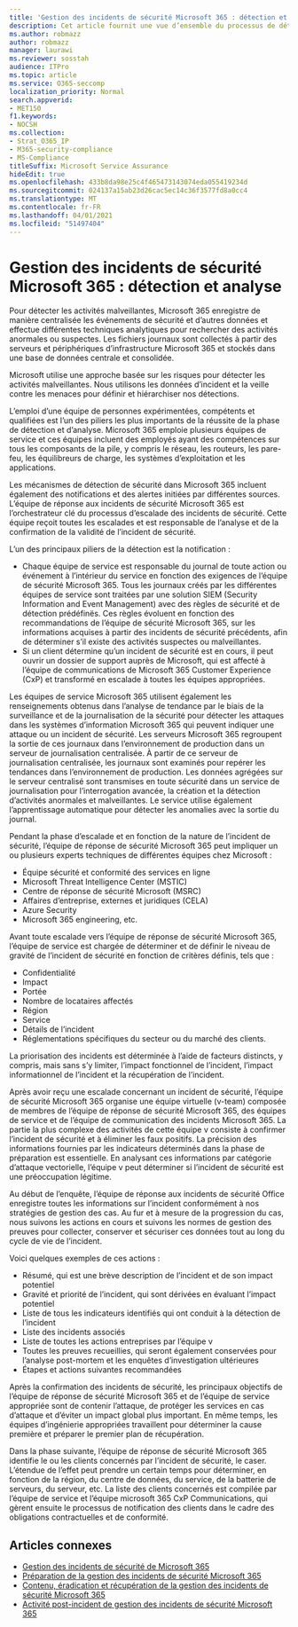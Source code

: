 ```yaml
---
title: 'Gestion des incidents de sécurité Microsoft 365 : détection et analyse'
description: Cet article fournit une vue d’ensemble du processus de détection et d’analyse de la gestion des incidents de sécurité dans Microsoft 365.
ms.author: robmazz
author: robmazz
manager: laurawi
ms.reviewer: sosstah
audience: ITPro
ms.topic: article
ms.service: O365-seccomp
localization_priority: Normal
search.appverid:
- MET150
f1.keywords:
- NOCSH
ms.collection:
- Strat_O365_IP
- M365-security-compliance
- MS-Compliance
titleSuffix: Microsoft Service Assurance
hideEdit: true
ms.openlocfilehash: 433b8da98e25c4f465473143074eda055419234d
ms.sourcegitcommit: 024137a15ab23d26cac5ec14c36f3577fd8a0cc4
ms.translationtype: MT
ms.contentlocale: fr-FR
ms.lasthandoff: 04/01/2021
ms.locfileid: "51497404"
---
```

# <a name="microsoft-365-security-incident-management-detection-and-analysis"></a>Gestion des incidents de sécurité Microsoft 365 : détection et analyse

Pour détecter les activités malveillantes, Microsoft 365 enregistre de manière centralisée les événements de sécurité et d’autres données et effectue différentes techniques analytiques pour rechercher des activités anormales ou suspectes. Les fichiers journaux sont collectés à partir des serveurs et périphériques d’infrastructure Microsoft 365 et stockés dans une base de données centrale et consolidée.

Microsoft utilise une approche basée sur les risques pour détecter les activités malveillantes. Nous utilisons les données d’incident et la veille contre les menaces pour définir et hiérarchiser nos détections.

L’emploi d’une équipe de personnes expérimentées, compétents et qualifiées est l’un des piliers les plus importants de la réussite de la phase de détection et d’analyse. Microsoft 365 emploie plusieurs équipes de service et ces équipes incluent des employés ayant des compétences sur tous les composants de la pile, y compris le réseau, les routeurs, les pare-feu, les équilibreurs de charge, les systèmes d’exploitation et les applications.

Les mécanismes de détection de sécurité dans Microsoft 365 incluent également des notifications et des alertes initiées par différentes sources. L’équipe de réponse aux incidents de sécurité Microsoft 365 est l’orchestrateur clé du processus d’escalade des incidents de sécurité. Cette équipe reçoit toutes les escalades et est responsable de l’analyse et de la confirmation de la validité de l’incident de sécurité.

L’un des principaux piliers de la détection est la notification :

- Chaque équipe de service est responsable du journal de toute action ou événement à l’intérieur du service en fonction des exigences de l’équipe de sécurité Microsoft 365. Tous les journaux créés par les différentes équipes de service sont traitées par une solution SIEM (Security Information and Event Management) avec des règles de sécurité et de détection prédéfinës. Ces règles évoluent en fonction des recommandations de l’équipe de sécurité Microsoft 365, sur les informations acquises à partir des incidents de sécurité précédents, afin de déterminer s’il existe des activités suspectes ou malveillantes.
- Si un client détermine qu’un incident de sécurité est en cours, il peut ouvrir un dossier de support auprès de Microsoft, qui est affecté à l’équipe de communications de Microsoft 365 Customer Experience (CxP) et transformé en escalade à toutes les équipes appropriées.

Les équipes de service Microsoft 365 utilisent également les renseignements obtenus dans l’analyse de tendance par le biais de la surveillance et de la journalisation de la sécurité pour détecter les attaques dans les systèmes d’information Microsoft 365 qui peuvent indiquer une attaque ou un incident de sécurité. Les serveurs Microsoft 365 regroupent la sortie de ces journaux dans l’environnement de production dans un serveur de journalisation centralisée. À partir de ce serveur de journalisation centralisée, les journaux sont examinés pour repérer les tendances dans l’environnement de production. Les données agrégées sur le serveur centralisé sont transmises en toute sécurité dans un service de journalisation pour l’interrogation avancée, la création et la détection d’activités anormales et malveillantes. Le service utilise également l’apprentissage automatique pour détecter les anomalies avec la sortie du journal.

Pendant la phase d’escalade et en fonction de la nature de l’incident de sécurité, l’équipe de réponse de sécurité Microsoft 365 peut impliquer un ou plusieurs experts techniques de différentes équipes chez Microsoft :

- Équipe sécurité et conformité des services en ligne
- Microsoft Threat Intelligence Center (MSTIC)
- Centre de réponse de sécurité Microsoft (MSRC)
- Affaires d’entreprise, externes et juridiques (CELA)
- Azure Security
- Microsoft 365 engineering, etc.

Avant toute escalade vers l’équipe de réponse de sécurité Microsoft 365, l’équipe de service est chargée de déterminer et de définir le niveau de gravité de l’incident de sécurité en fonction de critères définis, tels que :

- Confidentialité
- Impact
- Portée
- Nombre de locataires affectés
- Région
- Service
- Détails de l’incident
- Réglementations spécifiques du secteur ou du marché des clients.

La priorisation des incidents est déterminée à l’aide de facteurs distincts, y compris, mais sans s’y limiter, l’impact fonctionnel de l’incident, l’impact informationnel de l’incident et la récupération de l’incident.

Après avoir reçu une escalade concernant un incident de sécurité, l’équipe de sécurité Microsoft 365 organise une équipe virtuelle (v-team) composée de membres de l’équipe de réponse de sécurité Microsoft 365, des équipes de service et de l’équipe de communication des incidents Microsoft 365. La partie la plus complexe des activités de cette équipe v consiste à confirmer l’incident de sécurité et à éliminer les faux positifs. La précision des informations fournies par les indicateurs déterminés dans la phase de préparation est essentielle. En analysant ces informations par catégorie d’attaque vectorielle, l’équipe v peut déterminer si l’incident de sécurité est une préoccupation légitime.

Au début de l’enquête, l’équipe de réponse aux incidents de sécurité Office enregistre toutes les informations sur l’incident conformément à nos stratégies de gestion des cas. Au fur et à mesure de la progression du cas, nous suivons les actions en cours et suivons les normes de gestion des preuves pour collecter, conserver et sécuriser ces données tout au long du cycle de vie de l’incident.

Voici quelques exemples de ces actions :

- Résumé, qui est une brève description de l’incident et de son impact potentiel
- Gravité et priorité de l’incident, qui sont dérivées en évaluant l’impact potentiel
- Liste de tous les indicateurs identifiés qui ont conduit à la détection de l’incident
- Liste des incidents associés
- Liste de toutes les actions entreprises par l’équipe v
- Toutes les preuves recueillies, qui seront également conservées pour l’analyse post-mortem et les enquêtes d’investigation ultérieures
- Étapes et actions suivantes recommandées

Après la confirmation des incidents de sécurité, les principaux objectifs de l’équipe de réponse de sécurité Microsoft 365 et de l’équipe de service appropriée sont de contenir l’attaque, de protéger les services en cas d’attaque et d’éviter un impact global plus important. En même temps, les équipes d’ingénierie appropriées travaillent pour déterminer la cause première et préparer le premier plan de récupération.

Dans la phase suivante, l’équipe de réponse de sécurité Microsoft 365 identifie le ou les clients concernés par l’incident de sécurité, le caser. L’étendue de l’effet peut prendre un certain temps pour déterminer, en fonction de la région, du centre de données, du service, de la batterie de serveurs, du serveur, etc. La liste des clients concernés est compilée par l’équipe de service et l’équipe microsoft 365 CxP Communications, qui gèrent ensuite le processus de notification des clients dans le cadre des obligations contractuelles et de conformité.

## <a name="related-articles"></a>Articles connexes

- [Gestion des incidents de sécurité de Microsoft 365](assurance-security-incident-management.md)
- [Préparation de la gestion des incidents de sécurité Microsoft 365](assurance-sim-preparation.md)
- [Contenu, éradication et récupération de la gestion des incidents de sécurité Microsoft 365](assurance-sim-containment-eradication-recovery.md)
- [Activité post-incident de gestion des incidents de sécurité Microsoft 365](assurance-sim-post-incident-activity.md)
